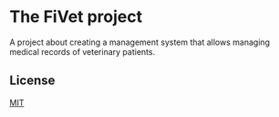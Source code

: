 # The FiVet project

A project about creating a management system that allows managing medical
records of veterinary patients.

## License
[MIT](https://choosealicense.com/licenses/mit/)